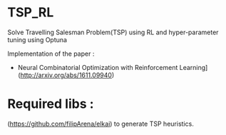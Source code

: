 # TSP_RL
Solve Travelling Salesman Problem(TSP) using RL and hyper-parameter tuning using Optuna

Implementation of the paper : 
- Neural Combinatorial Optimization with Reinforcement Learning](http://arxiv.org/abs/1611.09940)

# Required libs : 
(https://github.com/filipArena/elkai) to generate TSP heuristics.



